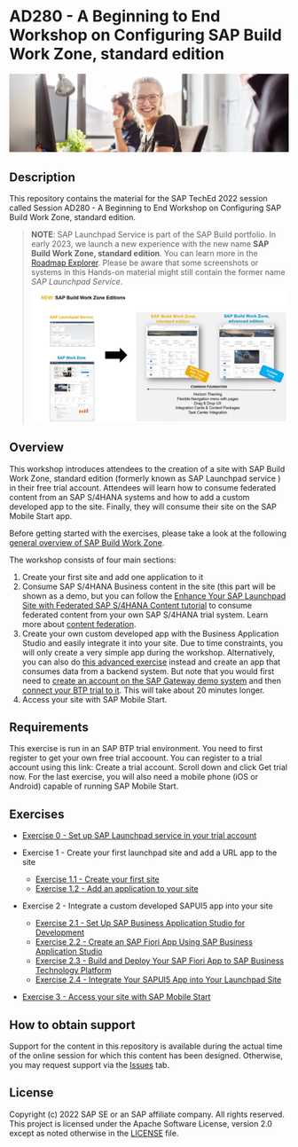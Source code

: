 # AD280 - A Beginning to End Workshop on Configuring SAP Build Work Zone, standard edition

![Title](Title.png)

## Description

This repository contains the material for the SAP TechEd 2022 session called Session AD280 - A Beginning to End Workshop on Configuring SAP Build Work Zone, standard edition.  

> **NOTE**: SAP Launchpad Service is part of the SAP Build portfolio. In early 2023, we launch a new experience with the new name **SAP Build Work Zone, standard edition**. You can learn more in the [Roadmap Explorer](https://roadmaps.sap.com/board?PRODUCT=73554900100800003081&PRODUCT=73555000100800002781&range=CURRENT-LAST#Q4%202022). 
> Please be aware that some screenshots or systems in this Hands-on material might still contain the former name *SAP Launchpad Service*. 
> ![SAP Build](Disclaimer.png)


## Overview

This workshop introduces attendees to the creation of a site with SAP Build Work Zone, standard edition (formerly known as SAP Launchpad service ) in their free trial account. Attendees will learn how to consume federated content from an SAP S/4HANA systems and how to add a custom developed app to the site. Finally, they will consume their site on the SAP Mobile Start app.

Before getting started with the exercises, please take a look at the following [general overview of SAP Build Work Zone](intro/overview.md).

The workshop consists of four main sections:
1. Create your first site and add one application to it
2. Consume SAP S/4HANA Business content in the site (this part will be shown as a demo, but you can follow the [Enhance Your SAP Launchpad Site with Federated SAP S/4HANA Content tutorial](https://developers.sap.com/mission.launchpad-s4hana.html) to consume federated content from your own SAP S/4HANA trial system. Learn more about [content federation](intro/federation.md).
3. Create your own custom developed app with the Business Application Studio and easily integrate it into your site. 
Due to time constraints, you will only create a very simple app during the workshop. Alternatively, you can also do [this advanced exercise](https://developers.sap.com/tutorials/appstudio-fioriapps-create.html) instead and create an app that consumes data from a backend system. But note that you would first need to [create an account on the SAP Gateway demo system](https://developers.sap.com/tutorials/gateway-demo-signup.html) and then [connect your BTP trial to it](https://developers.sap.com/tutorials/cp-portal-cloud-foundry-gateway-connection.html). This will take about 20 minutes longer.
4. Access your site with SAP Mobile Start.


## Requirements

This exercise is run in an SAP BTP trial environment. You need to first register to get your own free trial accoount. You can register to a trial account using this link: Create a trial account. Scroll down and click Get trial now.
For the last exercise, you will also need a mobile phone (iOS or Android) capable of running SAP Mobile Start.

## Exercises

- [Exercise 0 - Set up SAP Launchpad service in your trial account](exercises/ex0/README.md)

- Exercise 1 - Create your first launchpad site and add a URL app to the site
    - [Exercise 1.1 - Create your first site](exercises/ex1/ex1.1/README.md)
    - [Exercise 1.2 - Add an application to your site](exercises/ex1/ex1.2/README.md)

- Exercise 2 - Integrate a custom developed SAPUI5 app into your site
    - [Exercise 2.1 - Set Up SAP Business Application Studio for Development](exercises/ex2/ex2.1/README.md)
    - [Exercise 2.2 - Create an SAP Fiori App Using SAP Business Application Studio](exercises/ex2/ex2.2/README.md)
    - [Exercise 2.3 - Build and Deploy Your SAP Fiori App to SAP Business Technology Platform](exercises/ex2/ex2.3/README.md)
    - [Exercise 2.4 - Integrate Your SAPUI5 App into Your Launchpad Site](exercises/ex2/ex2.4/README.md)

- [Exercise 3 - Access your site with SAP Mobile Start](exercises/ex3/README.md)


## How to obtain support

Support for the content in this repository is available during the actual time of the online session for which this content has been designed. Otherwise, you may request support via the [Issues](../../issues) tab.

## License
Copyright (c) 2022 SAP SE or an SAP affiliate company. All rights reserved. This project is licensed under the Apache Software License, version 2.0 except as noted otherwise in the [LICENSE](LICENSES/Apache-2.0.txt) file.
